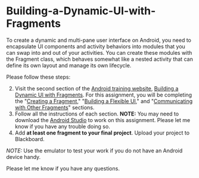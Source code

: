 # Building-a-Dynamic-UI-with-Fragments
To create a dynamic and multi-pane user interface on Android, you need to encapsulate UI components and activity behaviors into modules that you can swap into and out of your activities. You can create these modules with the Fragment class, which behaves somewhat like a nested activity that can define its own layout and manage its own lifecycle.

Please follow these steps:

2. Visit the second section of the [Android training website][android-training], [Building a Dynamic UI with Fragments][lesson]. For this assignment, you will be completing the "[Creating a Fragment](http://developer.android.com/training/basics/fragments/creating.html)," "[Building a Flexible UI](http://developer.android.com/training/basics/fragments/fragment-ui.html)," and "[Communicating with Other Fragments](http://developer.android.com/training/basics/fragments/communicating.html)" sections.
3. Follow all the instructions of each section. **NOTE:** You may need to download the [Android Studio](https://developer.android.com/sdk/index.html) to work on this assignment. Please let me know if you have any trouble doing so.
4. Add **at least one fragment to your final project**. Upload your project to Blackboard.

*NOTE:* Use the emulator to test your work if you do not have an Android device handy. 

Please let me know if you have any questions.

<!-- Links -->
[android-training]: http://developer.android.com/training
[lesson]:http://developer.android.com/training/basics/fragments/index.html
[create-repo]: https://help.github.com/articles/create-a-repo
[private-repos]: /guide/private_repos
[add-to-team-action]: https://github.com/education/teachers_pet/#giving-others-access
[teachers-pet]: https://github.com/education/teachers_pet
[help-add-to-team]: https://help.github.com/articles/adding-organization-members-to-a-team
[help-access-control]: https://help.github.com/articles/what-are-the-different-access-permissions#organization-accounts
[forking]: https://guides.github.com/activities/forking/
[ref-clone]: http://gitref.org/creating/#clone
[ref-init]: http://gitref.org/creating/#init
[ref-commit]: http://gitref.org/basic/#commit
[ref-push]: http://gitref.org/remotes/#push
[ref-pull]: http://gitref.org/remotes/#pull
[pull-request]: https://help.github.com/articles/creating-a-pull-request
[raw]: https://raw.githubusercontent.com/education/guide/master/docs/forks.md\
[blackboard]: https://bbhosted.cuny.edu/webapps/blackboard/content/listContentEditable.jsp?content_id=_19887333_1&course_id=_1112205_1&mode=cpview
